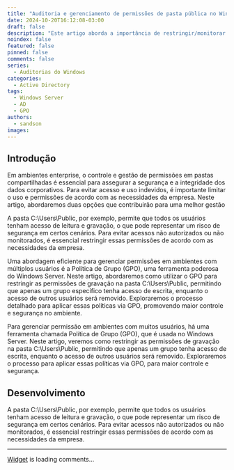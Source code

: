 ```yaml
---
title: "Auditoria e gerenciamento de permissões de pasta pública no Windows via GPO"
date: 2024-10-20T16:12:08-03:00
draft: false
description: "Este artigo aborda a importância de restringir/monitorar permissões de escrita na pasta C:\\Users\\Public, em ambientes corporativos, para garantir segurança e controle de acesso."
noindex: false
featured: false
pinned: false
comments: false
series:
  - Auditorias do Windows
categories:
  - Active Directory
tags:
  - Windows Server
  - AD
  - GPO
authors:
  - sandson
images:
---
```


## Introdução

Em ambientes enterprise, o controle e gestão de permissões em pastas compartilhadas é essencial para assegurar a segurança e a integridade dos dados corporativos. Para evitar acesso e uso indevidos, é importante limitar o uso e permissões de acordo com as necessidades da empresa. Neste artigo, abordaremos duas opções que contribuirão para uma melhor gestão

A pasta C:\Users\Public, por exemplo, permite que todos os usuários tenham acesso de leitura e gravação, o que pode representar um risco de segurança em certos cenários. Para evitar acessos não autorizados ou não monitorados, é essencial restringir essas permissões de acordo com as necessidades da empresa.

Uma abordagem eficiente para gerenciar permissões em ambientes com múltiplos usuários é a Política de Grupo (GPO), uma ferramenta poderosa do Windows Server. Neste artigo, abordaremos como utilizar o GPO para restringir as permissões de gravação na pasta C:\Users\Public, permitindo que apenas um grupo específico tenha acesso de escrita, enquanto o acesso de outros usuários será removido. Exploraremos o processo detalhado para aplicar essas políticas via GPO, promovendo maior controle e segurança no ambiente.

Para gerenciar permissão em ambientes com muitos usuários, há uma ferramenta chamada Política de Grupo (GPO), que é usada no Windows Server. Neste artigo, veremos como restringir as permissões de gravação na pasta C:\Users\Public, permitindo que apenas um grupo tenha acesso de escrita, enquanto o acesso de outros usuários será removido. Exploraremos o processo para aplicar essas políticas via GPO, para maior controle e segurança.

## Desenvolvimento

A pasta C:\Users\Public, por exemplo, permite que todos os usuários tenham acesso de leitura e gravação, o que pode representar um risco de segurança em certos cenários. Para evitar acessos não autorizados ou não monitorados, é essencial restringir essas permissões de acordo com as necessidades da empresa.

---
<!-- begin wwww.htmlcommentbox.com -->
  <div id="HCB_comment_box"><a href="http://www.htmlcommentbox.com">Widget</a> is loading comments...</div>
 <link rel="stylesheet" type="text/css" href="https://www.htmlcommentbox.com/static/skins/bootstrap/twitter-bootstrap.css?v=0" />
<!-- end www.htmlcommentbox.com -->